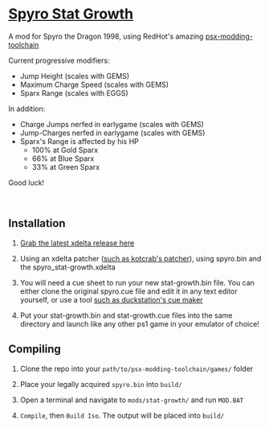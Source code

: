 # [Spyro Stat Growth](https://github.com/AlDeezy/spyro-stat-growth)

A mod for Spyro the Dragon 1998, using RedHot's amazing [psx-modding-toolchain](https://github.com/mateusfavarin/psx-modding-toolchain)

Current progressive modifiers:
+ Jump Height (scales with GEMS)
+ Maximum Charge Speed (scales with GEMS)
+ Sparx Range (scales with EGGS)

In addition:
+ Charge Jumps nerfed in earlygame (scales with GEMS)
+ Jump-Charges nerfed in earlygame (scales with GEMS)
+ Sparx's Range is affected by his HP
    + 100% at Gold Sparx
    + 66% at Blue Sparx
    + 33% at Green Sparx

Good luck!

&nbsp;

## Installation
1. [Grab the latest xdelta release here](https://github.com/AlDeezy/spyro-stat-growth/releases)

2. Using an xdelta patcher ([such as kotcrab's patcher](https://kotcrab.github.io/xdelta-wasm/)), using spyro.bin and the spyro_stat-growth.xdelta

3. You will need a cue sheet to run your new stat-growth.bin file. You can either clone the original spyro.cue file and edit it in any text editor yourself, or use a tool [such as duckstation's cue maker](https://www.duckstation.org/cue-maker/)

4. Put your stat-growth.bin and stat-growth.cue files into the same directory and launch like any other ps1 game in your emulator of choice!

## Compiling
1. Clone the repo into your `path/to/psx-modding-toolchain/games/` folder 

2. Place your legally acquired `spyro.bin` into `build/`

3. Open a terminal and navigate to `mods/stat-growth/` and run `MOD.BAT`

4. `Compile`, then `Build Iso`. The output will be placed into `build/`

